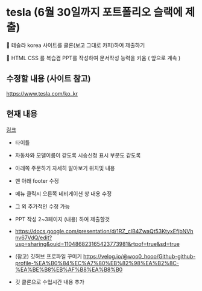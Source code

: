 # tesla (6월 30일까지 포트폴리오 슬랙에 제출)

💨 테슬라 korea 사이트를 클론(보고 그대로 카피)하여 제출하기 

🏹 HTML CSS 를 복습겸 PPT를 작성하여 문서작성 능력을 키움 ( 앞으로 계속 )

## 수정할 내용 (사이트 참고)
https://www.tesla.com/ko_kr

## 현재 내용
[링크](https://jbkim08.github.io/tesla/)

+ 타이틀
+ 자동차와 모델이름이 같도록 시승신청 표시 부분도 같도록
+ 아래쪽 주문하기 자세히 알아보기 위치및 내용
+ 맨 아래 footer 수정
+ 메뉴 클릭시 오른쪽 네비게이션 창 내용 수정 
+ 그 외 추가적인 수정 가능
+ PPT 작성 2~3페이지 (내용) 하여 제출할것
+ https://docs.google.com/presentation/d/1RZ_clB4ZwaQt53KtyxEfjbNVhnv67VdQ/edit?usp=sharing&ouid=110486823165423773981&rtpof=true&sd=true

+ (참고) 깃허브 프로파일 꾸미기 https://velog.io/@woo0_hooo/Github-github-profile-%EA%B0%84%EC%A7%80%EB%82%98%EA%B2%8C-%EA%BE%B8%EB%AF%B8%EA%B8%B0 

+ 깃 클론으로 수업시간 내용 추가